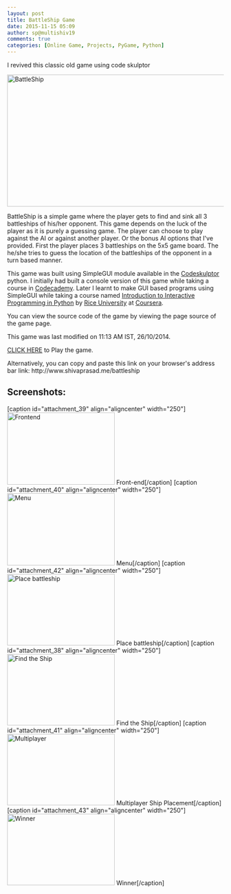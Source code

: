 ```yaml
---
layout: post
title: BattleShip Game
date: 2015-11-15 05:09
author: sp@multishiv19
comments: true
categories: [Online Game, Projects, PyGame, Python]
---
```


I revived this classic old game using code skulptor

<p><img class="aligncenter wp-image-210 size-large" src="http://www.shivaprasad.me/blog/wp-content/uploads/2015/11/BattleShip-1024x307.png" alt="BattleShip" width="1024" height="307" /></p><p>BattleShip is a simple game where the player gets to find and sink all 3 battleships of his/her opponent. This game depends on the luck of the player as it is purely a guessing game. <!--more--> The player can choose to play against the AI or against another player. Or the bonus AI options that I've provided. First the player places 3 battleships on the 5x5 game board. The he/she tries to guess the location of the battleships of the opponent in a turn based manner.</p><p>This game was built using SimpleGUI module available in the <a href="http://www.codeskulptor.org/" target="_blank">Codeskulptor</a> python. I initially had built a console version of this game while taking a course in <a href="https://www.codecademy.com/learn" target="_blank">Codecademy</a>. Later I learnt to make GUI based programs using SimpleGUI while taking a course named <a href="https://www.coursera.org/course/interactivepython1" target="_blank">Introduction to Interactive Programming in Python</a> by <a href="http://www.rice.edu/" target="_blank">Rice University</a> at <a href="https://www.coursera.org/" target="_blank">Coursera</a>.</p><p>You can view the source code of the game by viewing the page source of the game page.</p><p>This game was last modified on 11:13 AM IST, 26/10/2014.  </p><p><a href="http://www.shivaprasad.me/battleship" target="_blank">CLICK HERE</a> to Play the game.</p><p>Alternatively, you can copy and paste this link on your browser's address bar link: http://www.shivaprasad.me/battleship  </p><h2>Screenshots:</h2>[caption id="attachment_39" align="aligncenter" width="250"]<img class="wp-image-39" src="http://www.shivaprasad.me/blog/wp-content/uploads/2015/11/Frontend1-300x201.png" alt="Frontend" width="250" height="168" /> Front-end[/caption] [caption id="attachment_40" align="aligncenter" width="250"]<img class="wp-image-40" src="http://www.shivaprasad.me/blog/wp-content/uploads/2015/11/Menu1-300x202.png" alt="Menu" width="250" height="168" /> Menu[/caption] [caption id="attachment_42" align="aligncenter" width="250"]<img class="wp-image-42" src="http://www.shivaprasad.me/blog/wp-content/uploads/2015/11/Place-battleship1-300x200.png" alt="Place battleship" width="250" height="166" /> Place battleship[/caption] [caption id="attachment_38" align="aligncenter" width="250"]<img class="wp-image-38" src="http://www.shivaprasad.me/blog/wp-content/uploads/2015/11/Find-the-Ship1-300x200.png" alt="Find the Ship" width="250" height="166" /> Find the Ship[/caption] [caption id="attachment_41" align="aligncenter" width="250"]<img class="wp-image-41" src="http://www.shivaprasad.me/blog/wp-content/uploads/2015/11/Multiplayer1-300x200.png" alt="Multiplayer" width="250" height="166" /> Multiplayer Ship Placement[/caption] [caption id="attachment_43" align="aligncenter" width="250"]<img class="wp-image-43" src="http://www.shivaprasad.me/blog/wp-content/uploads/2015/11/Winner1-300x200.png" alt="Winner" width="250" height="166" /> Winner[/caption]<p>&nbsp;</p>
